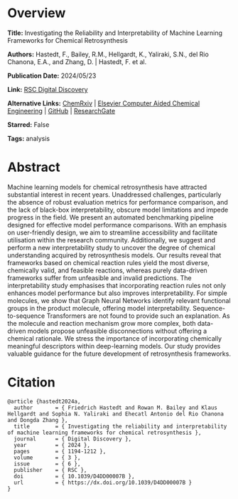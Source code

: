 # Overview
**Title:**
Investigating the Reliability and Interpretability of Machine Learning Frameworks for Chemical Retrosynthesis

**Authors:**
Hastedt, F., Bailey, R.M., Hellgardt, K., Yaliraki, S.N., del Rio Chanona, E.A., and Zhang, D. |
Hastedt, F. et al.

**Publication Date:**
2024/05/23

**Link:**
[RSC Digital Discovery](https://pubs.rsc.org/en/content/articlelanding/2024/dd/d4dd00007b)

**Alternative Links:**
[ChemRxiv](https://chemrxiv.org/engage/chemrxiv/article-details/65c6369ee9ebbb4db9fef015) |
[Elsevier Computer Aided Chemical Engineering](https://www.sciencedirect.com/science/article/abs/pii/B978044328824150452X) |
[GitHub](https://github.com/OptiMaL-PSE-Lab/EvalRetro) |
[ResearchGate](https://www.researchgate.net/publication/377329027_Investigating_the_Reliability_and_Interpretability_of_Machine_Learning_Frameworks_for_Chemical_Retrosynthesis)

**Starred:**
False

**Tags:**
analysis


# Abstract
Machine learning models for chemical retrosynthesis have attracted substantial interest in recent years.
Unaddressed challenges, particularly the absence of robust evaluation metrics for performance comparison, and the lack of black-box interpretability, obscure model limitations and impede progress in the field.
We present an automated benchmarking pipeline designed for effective model performance comparisons.
With an emphasis on user-friendly design, we aim to streamline accessibility and facilitate utilisation within the research community.
Additionally, we suggest and perform a new interpretability study to uncover the degree of chemical understanding acquired by retrosynthesis models.
Our results reveal that frameworks based on chemical reaction rules yield the most diverse, chemically valid, and feasible reactions, whereas purely data-driven frameworks suffer from unfeasible and invalid predictions.
The interpretability study emphasises that incorporating reaction rules not only enhances model performance but also improves interpretability.
For simple molecules, we show that Graph Neural Networks identify relevant functional groups in the product molecule, offering model interpretability.
Sequence-to-sequence Transformers are not found to provide such an explanation.
As the molecule and reaction mechanism grow more complex, both data-driven models propose unfeasible disconnections without offering a chemical rationale.
We stress the importance of incorporating chemically meaningful descriptors within deep-learning models.
Our study provides valuable guidance for the future development of retrosynthesis frameworks.


# Citation
```
@article {hastedt2024a,
  author       = { Friedrich Hastedt and Rowan M. Bailey and Klaus Hellgardt and Sophia N. Yaliraki and Ehecatl Antonio del Rio Chanona and Dongda Zhang },
  title        = { Investigating the reliability and interpretability of machine learning frameworks for chemical retrosynthesis },
  journal      = { Digital Discovery },
  year         = { 2024 },
  pages        = { 1194-1212 },
  volume       = { 3 },
  issue        = { 6 },
  publisher    = { RSC },
  doi          = { 10.1039/D4DD00007B },
  url          = { https://dx.doi.org/10.1039/D4DD00007B }
}
```
